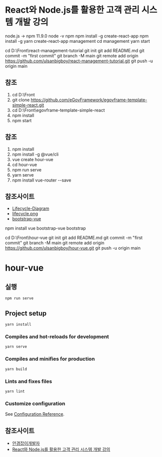 ﻿

# React와 Node.js를 활용한 고객 관리 시스템 개발 강의
node.js  -> npm 11.9.0
node -v
npm 
npm install -g create-react-app
npm install -g yarn
create-react-app management
cd management
yarn start


cd D:\Front\react-management-tutorial
git init
git add README.md
git commit -m "first commit"
git branch -M main
git remote add origin https://github.com/ulsanbigboy/react-management-tutorial.git
git push -u origin main







## 참조
1. cd D:\Front
2. git clone https://github.com/eGovFramework/egovframe-template-simple-react.git
3. cd D:\Front\egovframe-template-simple-react
4. npm install
5. npm start

## 참조
1. npm install
1. npm install -g @vue/cli
2. vue create hour-vue
3. cd hour-vue
4. npm run serve
5. yarn serve
6. npm install vue-router --save

## 참조사이트
- [Lifecycle-Diagram](https://v2.vuejs.org/v2/guide/instance.html#Lifecycle-Diagram)
- [lifecycle.png](https://v2.vuejs.org/images/lifecycle.png)
- [bootstrap-vue](https://bootstrap-vue.org/)



npm install vue bootstrap-vue bootstrap



cd D:\Front\hour-vue
git init
git add README.md
git commit -m "first commit"
git branch -M main
git remote add origin https://github.com/ulsanbigboy/hour-vue.git
git push -u origin main





# hour-vue

## 실행
```
npm run serve
```


## Project setup
```
yarn install
```

### Compiles and hot-reloads for development
```
yarn serve
```

### Compiles and minifies for production
```
yarn build
```

### Lints and fixes files
```
yarn lint
```

### Customize configuration
See [Configuration Reference](https://cli.vuejs.org/config/).




## 참조사이트
- [안경잡이개발자](https://github.com/ndb796)
- [React와 Node.js를 활용한 고객 관리 시스템 개발 강의](https://github.com/ndb796/React-Management-Tutorial)




